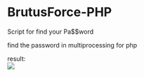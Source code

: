 # BrutusForce-PHP
Script for find your Pa$$word

find the password in multiprocessing for php 

result:  
![](http://www.cuby-hebergs.com/dl/vhack.png)
